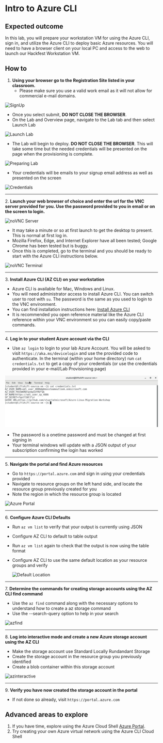 # Intro to Azure CLI

## Expected outcome

In this lab, you will prepare your workstation VM for using the Azure CLI, sign in, and utilize the Azure CLI to deploy basic Azure resources. You will need to have a browser client on your local PC and access to the web to launch our Hackfest Workstation VM.

## How to 

1. <strong>Using your browser go to the Registration Site listed in your classroom.</strong>
    * Please make sure you use a valid work email as it will not allow for commercial e-mail domains.

![SignUp](./images/signup.png)

 * Once you select submit, **DO NOT CLOSE THE BROWSER**.
 * On the Lab and Overview page, navigate to the Lab tab and then select Launch Lab

![Launch Lab](./images/launch2.png)

 * The Lab will begin to deploy. **DO NOT CLOSE THE BROWSER**. This will take some time but the needed credentials will be presented on the page when the provisioning is complete.

![Preparing Lab](./images/preparing.png)

 * Your credentials will be emails to your signup email address as well as presented on the screen

![Credentials](./images/creds-email2.png)

<hr>
2. <strong>Launch your web browser of choice and enter the url for the VNC server provided for you. Use the password provided to you in email or on the screen to login.</strong>

![noVNC Server](./images/vncserver.png)

 * It may take a minute or so at first launch to get the desktop to present. This is normal at first log in.
 * Mozilla Firefox, Edge, and Internet Explorer have all been tested; Google Chrome has been tested but is buggy.
 * Once this is completed, go to the terminal and you should be ready to start with the Azure CLI instructions below.

![noVNC Terminal](./images/vncterminal.png)

<hr>
3. <strong>Install Azure CLI (AZ CLI) on your workstation</strong>

 * Azure CLI is available for Mac, Windows and Linux.
 * You will need administrator access to install Azure CLI. You can switch user to root with ``su``. The password is the same as you used to login to the VNC environment.
 * You can find installation instructions here: [Install Azure CLI](https://docs.microsoft.com/en-us/cli/azure/install-azure-cli-yum?view=azure-cli-latest)
 * It is recommended you open reference material like the Azure CLI reference within your VNC environment so you can easily copy/paste commands.

<hr>
4. <strong>Log in to your student Azure account via the CLI</strong>

 * Use ``az login`` to login to your lab Azure Account. You will be asked to visit ``https://aka.ms/devicelogin`` and use the provided code to authenticate. In the terminal (within your home directory) run ``cat credentials.txt`` to get a copy of your credentials (or use the credentials provided in your e-mail/Lab Provisioning page)

![Azure Credentials](./images/azcred2.png)

 * The password is a onetime password and must be changed at first signing in
 * Your terminal windows will update with a JSON output of your subscription confirming the login has worked

<hr>
5. <strong>Navigate the portal and find Azure resources</strong>

   * Go to ``https://portal.azure.com`` and sign in using your credentials provided
   * Navigate to resource groups on the left hand side, and locate the resource group previously created for you
   * Note the region in which the resource group is located
 
   ![Azure Portal](./images/portalrg.png)

<hr>
6. <strong>Configure Azure CLI Defaults</strong>

 * Run ``az vm list`` to verify that your output is currently using JSON
 * Configure AZ CLI to default to table output
 * Run ``az vm list`` again to check that the output is now using the table format
 * Configure AZ CLI to use the same default location as your resource groups and verify

      ![Default Location](./images/defaultloc.png)

<hr>
7. <strong>Determine the commands for creating storage accounts using the AZ CLI find command</strong>

 * Use the ``az find`` command along with the necessary options to understand how to create a az storage command
 * Use the --search-query option to help in your search
 
 ![azfind](./images/azfind.png)

<hr>
8. <strong>Log into interactive mode and create a new Azure storage account using the AZ CLI</strong>

 * Make the storage account use Standard Locally Rundandant Storage
 * Create the storage account in the resource group you previously identified
 * Create a blob container within this storage account
 
 ![azinteractive](./images/azinteractive.png)

<hr>
9. <strong>Verify you have now created the storage account in the portal</strong>

 * If not done so already, visit ``https://portal.azure.com``

## Advanced areas to explore

1. If you have time, explore using the Azure Cloud Shell [Azure Portal](https://portal.azure.com). 
2. Try creating your own Azure virtual network using the Azure CLI Cloud Shell
